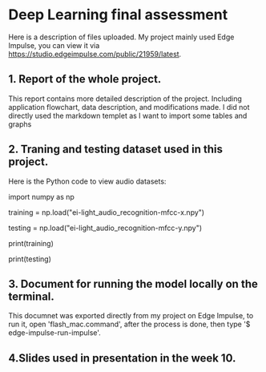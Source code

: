 # Deep Learning final assessment
Here is a description of files uploaded. My project mainly used Edge Impulse, you can view it via https://studio.edgeimpulse.com/public/21959/latest. 

## 1.  Report of the whole project. 
This report contains more detailed description of the project. Including application flowchart, data description, and modifications made.
I did not directly used the markdown templet as I want to import some tables and graphs

## 2. Traning and testing dataset used in this project. 
Here is the Python code to view audio datasets:

import numpy as np

training = np.load("ei-light_audio_recognition-mfcc-x.npy")

testing = np.load("ei-light_audio_recognition-mfcc-y.npy")

print(training)

print(testing)

## 3. Document for running the model locally on the terminal.
This documnet was exported directly from my project on Edge Impulse, to run it, open 'flash_mac.command', after the process is done, then type '$ edge-impulse-run-impulse'. 

## 4.Slides used in presentation in the week 10. 
